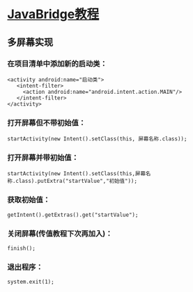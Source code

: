 # [JavaBridge教程](https://javabridge.xcgzs.xyz) 
##  **多屏幕实现**
### 在项目清单中添加新的启动类：
```
<activity android:name="启动类">
   <intent-filter>
     <action android:name="android.intent.action.MAIN"/>
   </intent-filter>
</activity>
```
### 打开屏幕但不带初始值：
```
startActivity(new Intent().setClass(this, 屏幕名称.class));
```
### 打开屏幕并带初始值：
```
startActivity(new Intent().setClass(this,屏幕名称.class).putExtra("startValue","初始值"));
```
### 获取初始值：
```
getIntent().getExtras().get("startValue");
```
### 关闭屏幕(传值教程下次再加入)：
```
finish();
```
### 退出程序：
```
system.exit(1);
```





